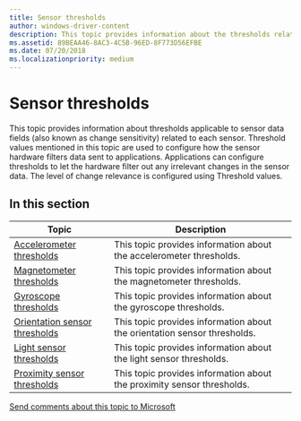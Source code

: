```yaml
---
title: Sensor thresholds
author: windows-driver-content
description: This topic provides information about the thresholds related to each sensor.
ms.assetid: 89BEAA46-8AC3-4C5B-96ED-8F773D56EFBE
ms.date: 07/20/2018
ms.localizationpriority: medium
---
```


# Sensor thresholds


This topic provides information about thresholds applicable to sensor data fields (also known as change sensitivity) related to each sensor. Threshold values mentioned in this topic are used to configure how the sensor hardware filters data sent to applications. Applications can configure thresholds to let the hardware filter out any irrelevant changes in the sensor data. The level of change relevance is configured using Threshold values.

## In this section

|Topic|Description|
|---|---|
|[Accelerometer thresholds](accelerometer-thresholds.md)|This topic provides information about the accelerometer thresholds.|
|[Magnetometer thresholds](magnetometer-thresholds.md)|This topic provides information about the magnetometer thresholds.|
|[Gyroscope thresholds](gyroscope-thresholds.md)|This topic provides information about the gyroscope thresholds.|
|[Orientation sensor thresholds](orientation-sensor-thresholds.md)|This topic provides information about the orientation sensor thresholds.|
|[Light sensor thresholds](light-sensor-thresholds.md)|This topic provides information about the light sensor thresholds.|
|[Proximity sensor thresholds](proximity-sensor-thresholds.md)|This topic provides information about the proximity sensor thresholds.|

 

[Send comments about this topic to Microsoft](mailto:wsddocfb@microsoft.com?subject=Documentation%20feedback%20%5Bsensors/sensors%5D:%20Default%20thresholds%20%20RELEASE:%20%2811/18/2017%29&body=%0A%0APRIVACY%20STATEMENT%0A%0AWe%20use%20your%20feedback%20to%20improve%20the%20documentation.%20We%20don't%20use%20your%20email%20address%20for%20any%20other%20purpose,%20and%20we'll%20remove%20your%20email%20address%20from%20our%20system%20after%20the%20issue%20that%20you're%20reporting%20is%20fixed.%20While%20we're%20working%20to%20fix%20this%20issue,%20we%20might%20send%20you%20an%20email%20message%20to%20ask%20for%20more%20info.%20Later,%20we%20might%20also%20send%20you%20an%20email%20message%20to%20let%20you%20know%20that%20we've%20addressed%20your%20feedback.%0A%0AFor%20more%20info%20about%20Microsoft's%20privacy%20policy,%20see%20http://privacy.microsoft.com/default.aspx. "Send comments about this topic to Microsoft")




